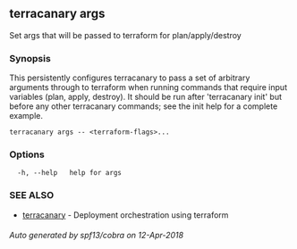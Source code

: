 ## terracanary args

Set args that will be passed to terraform for plan/apply/destroy

### Synopsis

This persistently configures terracanary to pass a set of arbitrary arguments through to terraform when running commands that require input variables (plan, apply, destroy). It should be run after 'terracanary init' but before any other terracanary commands; see the init help for a complete example.

```
terracanary args -- <terraform-flags>...
```

### Options

```
  -h, --help   help for args
```

### SEE ALSO

* [terracanary](../README.md)	 - Deployment orchestration using terraform

###### Auto generated by spf13/cobra on 12-Apr-2018
